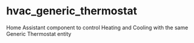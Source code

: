 # hvac_generic_thermostat
Home Assistant component to control Heating and Cooling with the same Generic Thermostat entity
